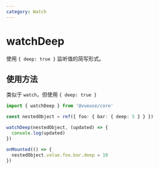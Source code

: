 ```yaml
---
category: Watch
---
```


# watchDeep

使用 `{ deep: true }` 监听值的简写形式。

## 使用方法

类似于 `watch`，但使用 `{ deep: true }`

```ts
import { watchDeep } from '@vueuse/core'

const nestedObject = ref({ foo: { bar: { deep: 5 } } })

watchDeep(nestedObject, (updated) => {
  console.log(updated)
})

onMounted(() => {
  nestedObject.value.foo.bar.deep = 10
})
```

